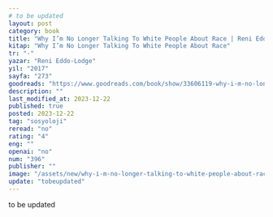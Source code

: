 ```yaml
---
# to be updated
layout: post
category: book
title: "Why I’m No Longer Talking To White People About Race | Reni Eddo-Lodge (Kitap)"
kitap: "Why I’m No Longer Talking To White People About Race"
tr: "-"
yazar: "Reni Eddo-Lodge"
yil: "2017"
sayfa: "273"
goodreads: "https://www.goodreads.com/book/show/33606119-why-i-m-no-longer-talking-to-white-people-about-race"
description: ""
last_modified_at: 2023-12-22
published: true
posted: 2023-12-22
tag: "sosyoloji"
reread: "no"
rating: "4"
eng: ""
openai: "no"
num: "396"
publisher: ""
image: "/assets/new/why-i-m-no-longer-talking-to-white-people-about-race.jpg"
update: "tobeupdated"
---
```


to be updated
